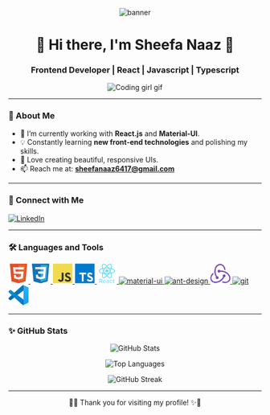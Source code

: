 <p align="center">
  <img src="https://i.pinimg.com/originals/7c/8d/7c/7c8d7cb7c786f15b2467dff99993f273.jpg" alt="banner" width="800"/>
</p>

<h1 align="center">🌸 Hi there, I'm Sheefa Naaz 🌸</h1>
<h3 align="center">Frontend Developer | React | Javascript | Typescript</h3>

<p align="center">
  <img src="https://cdn.dribbble.com/users/2704414/screenshots/7466903/media/b08ab576316bd4582fef189f471cd9e5.gif" width="400" alt="Coding girl gif" />
</p>

---

### 🌷 About Me
- 🔭 I’m currently working with **React.js** and **Material-UI**.
- 💡 Constantly learning **new front-end technologies** and polishing my skills.
- 🎨 Love creating beautiful, responsive UIs.
- 📫 Reach me at: **sheefanaaz6417@gmail.com**

---

### 🌸 Connect with Me
<p align="left">
  <a href="https://linkedin.com/in/sheefa-naaz/" target="_blank">
    <img align="center" src="https://raw.githubusercontent.com/rahuldkjain/github-profile-readme-generator/master/src/images/icons/Social/linked-in-alt.svg" alt="LinkedIn" height="30" width="40" />
  </a>
</p>

---

### 🛠️ Languages and Tools
<p align="left">
  <a href="https://developer.mozilla.org/en-US/docs/Web/HTML" target="_blank" rel="noreferrer">
    <img src="https://raw.githubusercontent.com/devicons/devicon/master/icons/html5/html5-original.svg" alt="html5" width="40" height="40"/>
  </a>
  <a href="https://developer.mozilla.org/en-US/docs/Web/CSS" target="_blank" rel="noreferrer">
    <img src="https://raw.githubusercontent.com/devicons/devicon/master/icons/css3/css3-original.svg" alt="css3" width="40" height="40"/>
  </a>
  <a href="https://developer.mozilla.org/en-US/docs/Web/JavaScript" target="_blank" rel="noreferrer">
    <img src="https://raw.githubusercontent.com/devicons/devicon/master/icons/javascript/javascript-original.svg" alt="javascript" width="40" height="40"/>
  </a>
  <a href="https://www.typescriptlang.org/" target="_blank" rel="noreferrer">
    <img src="https://raw.githubusercontent.com/devicons/devicon/master/icons/typescript/typescript-original.svg" alt="typescript" width="40" height="40"/>
  </a>
  <a href="https://reactjs.org/" target="_blank" rel="noreferrer">
    <img src="https://raw.githubusercontent.com/devicons/devicon/master/icons/react/react-original-wordmark.svg" alt="react" width="40" height="40"/>
  </a>
  <a href="https://mui.com/" target="_blank" rel="noreferrer">
    <img src="https://cdn.worldvectorlogo.com/logos/material-ui-1.svg" alt="material-ui" width="40" height="40"/>
  </a>
  <a href="https://ant.design/" target="_blank" rel="noreferrer">
    <img src="https://avatars.githubusercontent.com/u/12101536?s=200&v=4" alt="ant-design" width="40" height="40"/>
  </a>
  <a href="https://redux.js.org/" target="_blank" rel="noreferrer">
    <img src="https://raw.githubusercontent.com/devicons/devicon/master/icons/redux/redux-original.svg" alt="redux" width="40" height="40"/>
  </a>
  <a href="https://git-scm.com/" target="_blank" rel="noreferrer">
    <img src="https://www.vectorlogo.zone/logos/git-scm/git-scm-icon.svg" alt="git" width="40" height="40"/>
  </a>
  <a href="https://code.visualstudio.com/" target="_blank" rel="noreferrer">
    <img src="https://raw.githubusercontent.com/devicons/devicon/master/icons/vscode/vscode-original.svg" alt="vscode" width="40" height="40"/>
  </a>
</p>

---

### ✨ GitHub Stats
<p align="center">
  <img src="https://github-readme-stats.vercel.app/api?username=sheefanaaz123&show_icons=true&theme=pastel&bg_color=ffffff00" alt="GitHub Stats" />
</p>

<p align="center">
  <img src="https://github-readme-stats.vercel.app/api/top-langs/?username=sheefanaaz123&layout=compact&theme=pastel&bg_color=ffffff00" alt="Top Languages" />
</p>

<p align="center">
  <img src="https://github-readme-streak-stats.herokuapp.com/?user=sheefanaaz123&theme=pastel&background=ffffff00" alt="GitHub Streak" />
</p>

---

<p align="center">
  🌸✨ Thank you for visiting my profile! ✨🌸
</p>
